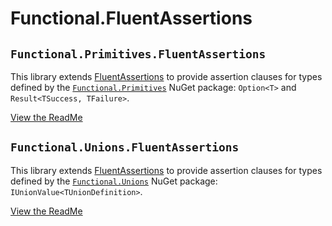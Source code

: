 # Functional.FluentAssertions

## `Functional.Primitives.FluentAssertions`

This library extends [FluentAssertions](https://fluentassertions.com/) to provide assertion clauses for types defined by the [`Functional.Primitives`](https://github.com/JohannesMoersch/Functional) NuGet package: `Option<T>` and `Result<TSuccess, TFailure>`.

[View the ReadMe](src/Functional.Primitives.FluentAssertions/README.md)

## `Functional.Unions.FluentAssertions`

This library extends [FluentAssertions](https://fluentassertions.com/) to provide assertion clauses for types defined by the [`Functional.Unions`](https://github.com/JohannesMoersch/Functional) NuGet package: `IUnionValue<TUnionDefinition>`.

[View the ReadMe](src/Functional.Unions.FluentAssertions/README.md)